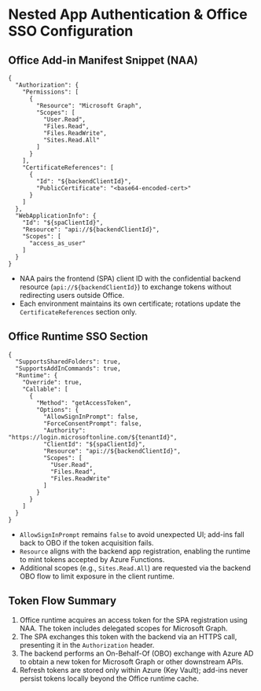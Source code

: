 # Nested App Authentication & Office SSO Configuration

## Office Add-in Manifest Snippet (NAA)
```jsonc
{
  "Authorization": {
    "Permissions": [
      {
        "Resource": "Microsoft Graph",
        "Scopes": [
          "User.Read",
          "Files.Read",
          "Files.ReadWrite",
          "Sites.Read.All"
        ]
      }
    ],
    "CertificateReferences": [
      {
        "Id": "${backendClientId}",
        "PublicCertificate": "<base64-encoded-cert>"
      }
    ]
  },
  "WebApplicationInfo": {
    "Id": "${spaClientId}",
    "Resource": "api://${backendClientId}",
    "Scopes": [
      "access_as_user"
    ]
  }
}
```
- NAA pairs the frontend (SPA) client ID with the confidential backend resource (`api://${backendClientId}`) to exchange tokens without redirecting users outside Office.
- Each environment maintains its own certificate; rotations update the `CertificateReferences` section only.

## Office Runtime SSO Section
```jsonc
{
  "SupportsSharedFolders": true,
  "SupportsAddInCommands": true,
  "Runtime": {
    "Override": true,
    "Callable": [
      {
        "Method": "getAccessToken",
        "Options": {
          "AllowSignInPrompt": false,
          "ForceConsentPrompt": false,
          "Authority": "https://login.microsoftonline.com/${tenantId}",
          "ClientId": "${spaClientId}",
          "Resource": "api://${backendClientId}",
          "Scopes": [
            "User.Read",
            "Files.Read",
            "Files.ReadWrite"
          ]
        }
      }
    ]
  }
}
```
- `AllowSignInPrompt` remains `false` to avoid unexpected UI; add-ins fall back to OBO if the token acquisition fails.
- `Resource` aligns with the backend app registration, enabling the runtime to mint tokens accepted by Azure Functions.
- Additional scopes (e.g., `Sites.Read.All`) are requested via the backend OBO flow to limit exposure in the client runtime.

## Token Flow Summary
1. Office runtime acquires an access token for the SPA registration using NAA. The token includes delegated scopes for Microsoft Graph.
2. The SPA exchanges this token with the backend via an HTTPS call, presenting it in the `Authorization` header.
3. The backend performs an On-Behalf-Of (OBO) exchange with Azure AD to obtain a new token for Microsoft Graph or other downstream APIs.
4. Refresh tokens are stored only within Azure (Key Vault); add-ins never persist tokens locally beyond the Office runtime cache.

